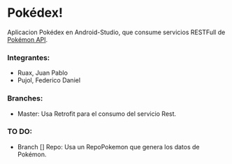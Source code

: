 # Pokédex!

Aplicacion Pokédex en Android-Studio, que consume servicios RESTFull de [Pokémon API](https://pokeapi.co/).

### Integrantes:
- Ruax, Juan Pablo
- Pujol, Federico Daniel

### Branches:
- Master: Usa Retrofit para el consumo del servicio Rest.

### TO DO:
- Branch
[] Repo: Usa un RepoPokemon que genera los datos de Pokémon.
